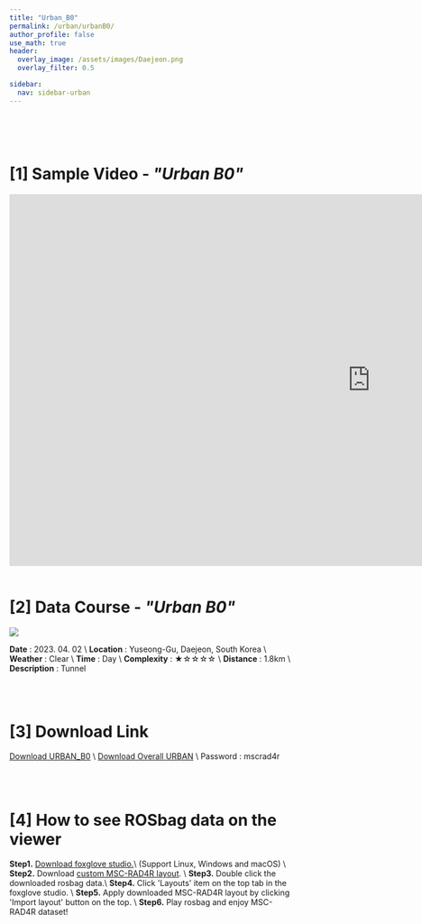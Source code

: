 ```yaml
---
title: "Urban_B0"
permalink: /urban/urbanB0/
author_profile: false
use_math: true
header:
  overlay_image: /assets/images/Daejeon.png
  overlay_filter: 0.5

sidebar:
  nav: sidebar-urban
---
```


<br/>
<br/>
<br/>



# [1] Sample Video - *"Urban B0"*

<iframe width="1280" height="660" src="https://www.youtube.com/embed/FZu1S4fGwy4" title="URBAN A1" frameborder="0" allow="accelerometer; autoplay; clipboard-write; encrypted-media; gyroscope; picture-in-picture; web-share" allowfullscreen></iframe>

<br/>
<br/>

# [2] Data Course - *"Urban B0"*
![ ](https://drive.google.com/uc?id=1p5WTtDJyWU-ovZapwdOGkR2k0L86xcj4)

**Date** : 2023. 04. 02 \\
**Location** : Yuseong-Gu, Daejeon, South Korea \\
**Weather** : Clear     \\
**Time** : Day          \\
**Complexity** : ★☆☆☆☆  \\
**Distance** : 1.8km    \\
**Description** : Tunnel


<br/>
<br/>


# [3] Download Link
[Download URBAN_B0](http://gofile.me/70cMI/A4bUTKzbD) \\
[Download Overall URBAN](http://gofile.me/70cMI/UAkqTVJxK) \\
Password : mscrad4r 






<br/>
<br/>


# [4] How to see ROSbag data on the viewer
**Step1.** [Download foxglove studio.](https://foxglove.dev/)\\
(Support Linux, Windows and macOS) \\
**Step2.** Download [custom MSC-RAD4R layout](http://gofile.me/70cMI/IrAjZ6S4M). \\
**Step3.** Double click the downloaded rosbag data.\\
**Step4.** Click 'Layouts' item on the top tab in the foxglove studio. \\
**Step5.** Apply downloaded MSC-RAD4R layout by clicking 'Import layout' button on the top. \\
**Step6.** Play rosbag and enjoy MSC-RAD4R dataset!
<br/>
<br/>


